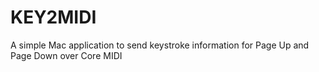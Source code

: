 KEY2MIDI
========

A simple Mac application to send keystroke information for Page Up and Page Down over Core MIDI

